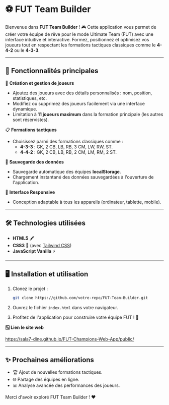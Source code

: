 # ⚽ **FUT Team Builder**  

Bienvenue dans **FUT Team Builder** ! 🎮 Cette application vous permet de créer votre équipe de rêve pour le mode Ultimate Team (FUT) avec une interface intuitive et interactive. Formez, positionnez et optimisez vos joueurs tout en respectant les formations tactiques classiques comme le **4-4-2** ou le **4-3-3**.  

---

## 🚀 **Fonctionnalités principales**  
🌟 **Création et gestion de joueurs**  
- Ajoutez des joueurs avec des détails personnalisés : nom, position, statistiques, etc.  
- Modifiez ou supprimez des joueurs facilement via une interface dynamique.  
- Limitation à **11 joueurs maximum** dans la formation principale (les autres sont réservistes).  

📋 **Formations tactiques**  
- Choisissez parmi des formations classiques comme :  
  - **4-3-3** : GK, 2 CB, LB, RB, 3 CM, LW, RW, ST.  
  - **4-4-2** : GK, 2 CB, LB, RB, 2 CM, LM, RM, 2 ST.  

💾 **Sauvegarde des données**  
- Sauvegarde automatique des équipes **localStorage**.  
- Chargement instantané des données sauvegardées à l'ouverture de l'application.  

📱 **Interface Responsive**  
- Conception adaptable à tous les appareils (ordinateur, tablette, mobile).  

---

## 🛠️ **Technologies utilisées**  
- **HTML5** 🖋️  
- **CSS3** 🎨 (avec [Tailwind CSS](https://tailwindcss.com/))  
- **JavaScript Vanilla** ⚡  

---

## 🖥️ **Installation et utilisation**  
1. Clonez le projet :  
   ```bash  
   git clone https://github.com/votre-repo/FUT-Team-Builder.git  
   ```  

2. Ouvrez le fichier `index.html` dans votre navigateur.  
3. Profitez de l'application pour construire votre équipe FUT ! 🚀

**🪟 Lien le site web**

https://sala7-dine.github.io/FUT-Champions-Web-App/public/

---

## ✨ **Prochaines améliorations**  
- 🏆 Ajout de nouvelles formations tactiques.  
- 🌐 Partage des équipes en ligne.  
- 📊 Analyse avancée des performances des joueurs.


Merci d'avoir exploré FUT Team Builder ! ❤️

